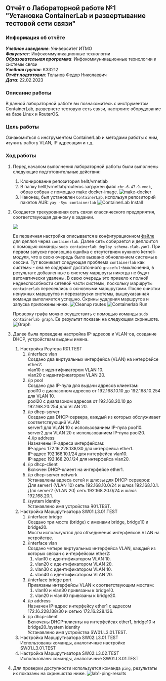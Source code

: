 ## Отчёт о Лабораторной работе №1 <br>"Установка ContainerLab и развертывание тестовой сети связи"

### Информация об отчёте

**_Учебное заведение_**: Университет ИТМО  
**_Факультет_**: Инфокоммуникационные технологии  
**_Образовательная программа_**: Инфокоммуникационные технологии и системы связи  
**_Учебная группа_**: K33212  
**_Отчёт подготовил_**: Тельнов Федор Николаевич  
**_Дата_**: 22.02.2023

### Описание работы

В данной лабораторной работе вы познакомитесь с инструментом ContainerLab, развернете тестовую сеть связи, настроите оборудование на базе Linux и RouterOS.

### Цель работы

Ознакомиться с инструментом ContainerLab и методами работы с ним, изучить работу VLAN, IP адресации и т.д.

### Ход работы

1. Перед началом выполнения лабораторной работы были выполнены следующие подготовительные действия:

   1. Клонирование репозитория hellt/vrnetlab
   2. В папку hellt/vrnetlab/routeros загружен файл `chr-6.47.9.vmdk`, образ собран с помощью make docker-image.
      ![make-docker](img/lab1-make-docker.png)
   3. Наконец, был установлен `ContainerLab`, используя репозиторий пакетов AUR: `yay -Syu containerlab`
      ![ContainerLab Install](img/containerlab-install.png)

2. Создается трехуровненая сеть связи классического предприятия, соответствующая данному в задании.

   ![](img/lab1-base-network-img.png)

   Ее первичная настройка описывается в конфигурационном [файле](lab1/schema.clab.yml) для деплоя через `containerlab`.
   Далее сеть собирается и деплоится с помощью команды `sudo containerlab deploy schema.clab.yaml`.
   При первом запуске произошла ошибка с отсутствием нужного kernel-модуля, что в свою очередь было вызвано обновлением системы в сессии.
   Тут возникает следующая проблема `containerlab` как системы - она не содержит достаточного `graceful`-выключения,
   в результате добавленные в систему маршруты никогда не будут автоматически удалены.
   В свою очередь это привело к полной недееспособности сетевой части системы, поскольку маршруты `containerlab` пересеклись с основными маршрутами.
   После очистки ненужных маршрутов и перезагрузки системы, вышеуказанная команда выполняется успешно. Скрины удаления маршрутов и запуска приложены ниже.
   ![Cleanup routes](img/cleanup-routes.png)
   ![Containerlab Run](img/lab1-containerlab-run.png)

   Проверку графа можно осуществить с помощью команды `sudo containerlab graph`. Ее результат показан на следующем скриншоте.
   ![Graph](img/lab1-graph.png)

3. Далее была проведена настройка IP-адресов и VLAN-ов, создание DHCP, устройствам выданы имена.

   1. Настройка Роутера R01.TEST
      1. /interface vlan  
         Создано два виртуальных интерфейса (VLAN) на интерфейсе ether2:  
         vlan10 с идентификатором VLAN 10.  
         vlan20 с идентификатором VLAN 20.
      2. /ip pool  
         Создано два IP-пула для выдачи адресов клиентам:  
         pool10 с диапазоном адресов от 192.168.10.10 до 192.168.10.254 для VLAN 10.  
         pool20 с диапазоном адресов от 192.168.20.10 до 192.168.20.254 для VLAN 20.
      3. /ip dhcp-server  
         Создано два DHCP-сервера, каждый из которых обслуживает соответствующий VLAN:  
         server1 для VLAN 10 с использованием IP-пула pool10.  
         server2 для VLAN 20 с использованием IP-пула pool20.  
         4./ip address  
         Назначены IP-адреса интерфейсам:  
         IP-адрес 172.16.228.138/30 для интерфейса ether1.  
         IP-адрес 192.168.10.1/24 для интерфейса vlan10.  
         IP-адрес 192.168.20.1/24 для интерфейса vlan20.
      4. /ip dhcp-client  
         Включен DHCP-клиент на интерфейсе ether1.
      5. /ip dhcp-server network  
         Устанавлены адреса сетей и шлюзы для DHCP-серверов:  
         Для server1 (VLAN 10) сеть 192.168.10.0/24 и шлюз 192.168.10.1.  
         Для server2 (VLAN 20) сеть 192.168.20.0/24 и шлюз 192.168.20.1.
      6. /system identity  
         Устанавлено имя устройства R01.TEST.
   2. Настройка Маршрутизатора SW01.L3.01.TEST
      1. /interface bridge  
         Создано три моста (bridge) с именами bridge, bridge10 и bridge20.  
         Мосты используются для объединения интерфейсов VLAN на устройстве.
      1. /interface vlan  
         Создано четыре виртуальных интерфейса VLAN, каждый из которых связан с интерфейсом ether2:
         1. vlan10 с идентификатором VLAN 10.
         1. vlan20 с идентификатором VLAN 20.
         1. vlan30 с идентификатором VLAN 10.
         1. vlan40 с идентификатором VLAN 20.
      1. /interface bridge port  
         Привязаны интерфейсы VLAN к соответствующим мостам:
         1. vlan10 и vlan30 привязаны к bridge10.
         1. vlan20 и vlan40 привязаны к bridge20.
      1. /ip address  
         Назначен IP-адрес интерфейсу ether1 с адресом 172.16.228.138/30 и сетью 172.16.228.136.
      1. /ip dhcp-client  
         Включены DHCP-клиенты на интерфейсах ether1, bridge10 и bridge20./system identity  
         Устанавлено имя устройства SW01.L3.01.TEST.
   3. Настройка Маршрутизатора SW02.L3.01.TEST  
      Использованы команды, аналогичные настройке SW01.L3.01.TEST
   4. Настройка Маршрутизатора SW02.L3.02.TEST  
      Использованы команды, аналогичные SW01.L3.01.TEST

4. Для проверки доступности используется команда `ping`, результаты их показаны на скриншотах ниже.
   ![lab1-ping-results](img/ping-results.png)
